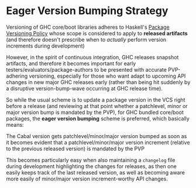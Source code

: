 # Eager Version Bumping Strategy


Versioning of GHC core/boot libraries adheres to Haskell's [Package Versioning Policy](http://pvp.haskell.org) whose scope is considered to apply to **released artifacts** (and therefore doesn't prescribe when to *actually* perform version increments during development)


However, in the spirit of continuous integration, GHC releases snapshot artifacts, and therefore it becomes important for early testers/evaluators/package-authors to be presented with accurate PVP-adhering versioning, especially for those who want adapt to upcoming API changes in new major GHC releases early (rather than being hit suddenly by a disruptive version-bump-wave occurring at GHC release time). 


So while the usual scheme is to update a package version in the VCS right before a release (and reviewing at that point whether a patchlevel, minor or major version bump is mandated by the PVP), for GHC bundled core/boot packages, the **eager version bumping** scheme is preferred, which basically means:


The Cabal version gets patchlevel/minor/major version bumped as soon as it becomes evident that a patchlevel/minor/major version increment (relative to the previous released version) is mandated by the PVP


This becomes particularly easy when also maintaining a `changelog` file during development highlighting the changes for releases, as then one easily keeps track of the last released version, as well as becoming aware more easily of minor/major version increment-worthy API changes.
